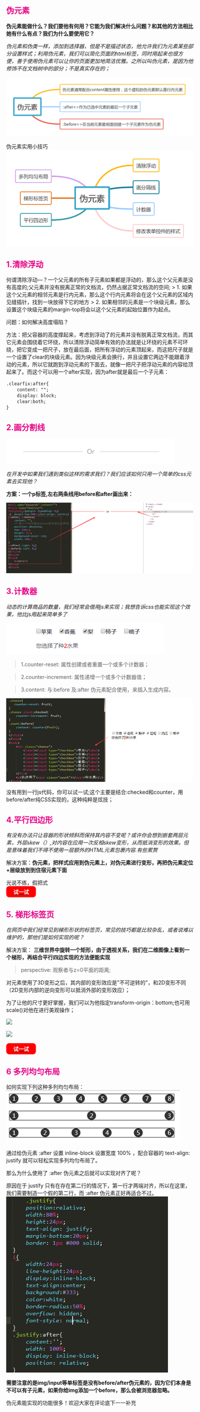 <h2 style='color:rgb(230,3,135);'>伪元素</h2>

<b>伪元素能做什么？我们要他有何用？它能为我们解决什么问题？和其他的方法相比她有什么有点？我们为什么要使用它？</b>

<i>伪元素和伪类一样，添加到选择器，但是不是描述状态，他允许我们为元素某些部分设置样式；利用伪元素，我们可以简化页面的html标签，同时用起来也很方便，善于使用伪元素可以让你的页面更加地简洁优雅。之所以叫伪元素，是因为他修饰不在文档树中的部分；不是真实存在的；</i>

<img src='img/after.png'/>

伪元素实用小技巧
<img src='img/before.png'/>
 <h2 style='color:rgb(230,3,135);'>1.清除浮动</h2>
何谓清除浮动—？一个父元素的所有子元素如果都是浮动的，那么这个父元素是没有高度的;父元素并没有脱离正常的文档流，仍然占据正常文档流的空间;
> 1. 如果这个父元素的相邻元素是行内元素，那么这个行内元素将会在这个父元素的区域内见缝插针，找到一块放得下它的地方
> 2. 如果相邻的元素是一个块级元素，那么设置这个块级元素的margin-top将会以这个父元素的起始位置作为起点。

问题：如何解决高度塌陷？

方法：把父容器的高度撑起来，考虑到浮动了的元素并没有脱离正常文档流，而其它元素会围绕着它环绕，所以清除浮动简单有效的办法就是让环绕的元素不可环绕，把它变成一把尺子，放在最后面，把所有浮动的元素顶起来，而这把尺子就是一个设置了clear的块级元素。因为块级元素会换行，并且设置它两边不能跟着浮动的元素，所以它就跑到浮动元素的下面去，就像一把尺子把浮动元素的内容给顶起来了。而这个可以用一个after实现，因为after就是最后一个子元素：

```phtyon
.clearfix:after{
    content: "";
    display: block;
    clear:both;
}
```
 <h2 style='color:rgb(230,3,135);'>2.画分割线</h2>
<img src='img/or.png'/>

<i>在开发中如果我们遇到类似这样的需求我们？我们应该如何只用一个简单的css元素去实现他？</i>

<b>方案：一个p标签,左右两条线用before和after画出来：</b>

<img src='img/or1.png'/>

 <h2 style='color:rgb(230,3,135);'>3.计数器</h2>

<i>动态的计算商品的数量，我们经常会借用js来实现；我想告诉css也能实现这个效果，他比js用起来简单多了</i>

<img src='img/content.png'/>

> 1.counter-reset: 属性创建或者重置一个或多个计数器；

> 2.counter-increment: 属性递增一个或多个计数器值；

> 3.content: 与:before 及:after 伪元素配合使用，来插入生成内容。

<img src='img/counter.png'/>

没有用到一行js代码，你可以试一试;这个主要是结合:checked和counter，用before/after纯CSS实现的，这种纯粹是炫技；

 <h2 style='color:rgb(230,3,135);'>4.平行四边形</h2>

<i>有没有办法只让容器的形状倾斜而保持其内容不变呢？或许你会想到嵌套两层元素，外层skew（）,对内容在应用一次反相skew变形，从而抵消变形的效果。但是意味着我们不得不使用一层额外的HTML元素包裹内容.有些累赘</i>

解决方案：<b>伪元素，把样式应用到伪元素上，对伪元素进行变形，再把伪元素定位+层级放到到住宿元素下面</b>

光说不练，假把式[<span style='background:red; width:80px;height: 30px;display:flex;align-items:center;justify-content: center;border-radius: 8px;cursor: pointer;color:#fff;'><b>试一试</b></span>](http://dabblet.com/gist/f2d98791ab1f0b238aa9)

<h2 style='color:rgb(230,3,135);'>5. 梯形标签页</h2>

<i>在网页中我们经常见到梯形形状的标签页，常见的技巧都是比较杂乱，或者说难以维护的，那他们是如何实现的呢？</i>

解决方案： <b>三维世界中旋转一个矩形，由于透视关系，我们在二维图像上看到一个梯形，再结合平行四边实现的方法便能实现</b>

> perspective: 观察者与z=0平面的距离;

对元素使用了3D变形之后，其内部的变形效应是"不可逆转的"，和2D变形不同（2D变形内部的逆向变形可以抵消外部的变形效应）；

为了让他的尺寸更好掌握，我们可以为他指定transform-origin：bottom;也可用scale()对他在进行美观操作；

![](https://user-gold-cdn.xitu.io/2017/10/23/e9b1f3b61eae6f84430713c7ad097e58)

![](https://user-gold-cdn.xitu.io/2017/10/23/b2d529c38ff3b3bae60ffa258481fee6)

[<span style='background:red; width:80px;height: 30px;display:flex;align-items:center;justify-content: center;border-radius: 8px;cursor: pointer;color:#fff;'><b>试一试</b></span>](http://dabblet.com/gist/1345dc9399dc8e794502)

<h2 style='color:rgb(230,3,135);'>6 多列均匀布局</h2>
如何实现下列这种多列均匀布局：
<img src='img/center.png'/>

通过给伪元素 :after 设置 inline-block 设置宽度 100% ，配合容器的 text-align: justify 就可以轻松实现多列均匀布局了。

那么为什么使用了 :after 伪元素之后就可以实现对齐了呢？

原因在于 justify 只有在存在第二行的情况下，第一行才两端对齐，所以在这里，我们需要制造一个假的第二行，而 :after 伪元素正好再适合不过。
<img src='img/conter1.png'/>

<b>需要注意的是img/input等单标签是没有before/after伪元素的，因为它们本身是不可以有子元素，如果你给img添加一个before，那么会被浏览器忽略。</b>

伪元素能实现的功能很多！欢迎大家在评论底下一一补充

